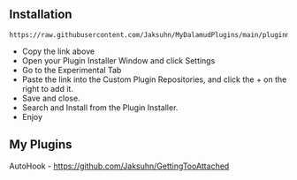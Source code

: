 ## Installation

```
https://raw.githubusercontent.com/Jaksuhn/MyDalamudPlugins/main/pluginmaster.json
```

- Copy the link above
- Open your Plugin Installer Window and click Settings
- Go to the Experimental Tab
- Paste the link into the Custom Plugin Repositories, and click the + on the right to add it.
- Save and close.
- Search and Install from the Plugin Installer.
- Enjoy

## My Plugins

AutoHook - https://github.com/Jaksuhn/GettingTooAttached
